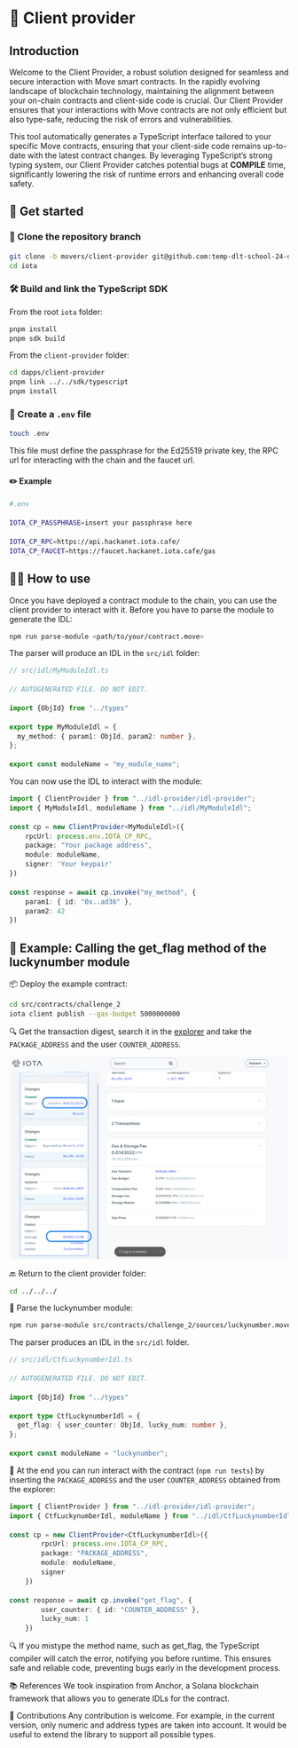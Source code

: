 # 🚀 Client provider

## Introduction

Welcome to the Client Provider, a robust solution designed for seamless and secure interaction with Move smart contracts. In the rapidly evolving landscape of blockchain technology, maintaining the alignment between your on-chain contracts and client-side code is crucial. Our Client Provider ensures that your interactions with Move contracts are not only efficient but also type-safe, reducing the risk of errors and vulnerabilities.

This tool automatically generates a TypeScript interface tailored to your specific Move contracts, ensuring that your client-side code remains up-to-date with the latest contract changes. By leveraging TypeScript’s strong typing system, our Client Provider catches potential bugs at **COMPILE** time, significantly lowering the risk of runtime errors and enhancing overall code safety.

## 🏁 Get started

### 🔄 Clone the repository branch

```bash
git clone -b movers/client-provider git@github.com:temp-dlt-school-24-org/iota.git
cd iota
```

### 🛠️ Build and link the TypeScript SDK

From the root `iota` folder:

```bash
pnpm install 
pnpm sdk build
```

From the `client-provider` folder: 

```bash 
cd dapps/client-provider
pnpm link ../../sdk/typescript
pnpm install 
```

### 📄 Create a `.env` file 

```bash 
touch .env
```

This file must define the passphrase for the Ed25519 private key, the RPC url for interacting with the chain and the faucet url.

#### ✏️ Example

```bash
#.env

IOTA_CP_PASSPHRASE=insert your passphrase here

IOTA_CP_RPC=https://api.hackanet.iota.cafe/
IOTA_CP_FAUCET=https://faucet.hackanet.iota.cafe/gas
```

## 🧑‍💻 How to use

Once you have deployed a contract module to the chain, you can use the client provider to interact with it. Before you have to parse the module to generate the IDL:

```bash 
npm run parse-module <path/to/your/contract.move>
```

The parser will produce an IDL in the `src/idl` folder:

```ts
// src/idl/MyModuleIdl.ts

// AUTOGENERATED FILE. DO NOT EDIT.

import {ObjId} from "../types" 

export type MyModuleIdl = {
  my_method: { param1: ObjId, param2: number },
};

export const moduleName = "my_module_name";
```

You can now use the IDL to interact with the module:

```ts
import { ClientProvider } from "../idl-provider/idl-provider";
import { MyModuleIdl, moduleName } from "../idl/MyModuleIdl";

const cp = new ClientProvider<MyModuleIdl>({
    rpcUrl: process.env.IOTA_CP_RPC,
    package: "Your package address",
    module: moduleName,
    signer: 'Your keypair'
})

const response = await cp.invoke("my_method", { 
    param1: { id: "0x..ad36" },
    param2: 42 
})
```

## 📝 Example: Calling the get_flag method of the luckynumber module

📦 Deploy the example contract:
```bash
cd src/contracts/challenge_2
iota client publish --gas-budget 5000000000
```

🔍  Get the transaction digest, search it in the [explorer](https://explorer.hackanet.iota.cafe/) and take the `PACKAGE_ADDRESS` and the user `COUNTER_ADDRESS`.

![Screen deploy](./images/explorer-deploy.png)

🔙 Return to the client provider folder:
```bash
cd ../../../
```

📜 Parse the luckynumber module:
```bash 
npm run parse-module src/contracts/challenge_2/sources/luckynumber.move
```

The parser produces an IDL in the `src/idl` folder.

```ts
// src/idl/CtfLuckynumberIdl.ts

// AUTOGENERATED FILE. DO NOT EDIT.

import {ObjId} from "../types" 

export type CtfLuckynumberIdl = {
  get_flag: { user_counter: ObjId, lucky_num: number },
};

export const moduleName = "luckynumber";
```

🧪 At the end you can run interact with the contract (`npm run tests`) by inserting the `PACKAGE_ADDRESS` and the user `COUNTER_ADDRESS` obtained from the explorer:

```ts
import { ClientProvider } from "../idl-provider/idl-provider";
import { CtfLuckynumberIdl, moduleName } from "../idl/CtfLuckynumberIdl";

const cp = new ClientProvider<CtfLuckynumberIdl>({
        rpcUrl: process.env.IOTA_CP_RPC,
        package: "PACKAGE_ADDRESS",
        module: moduleName,
        signer
    })

const response = await cp.invoke("get_flag", { 
        user_counter: { id: "COUNTER_ADDRESS" },
        lucky_num: 1 
    })
```

🔍 If you mistype the method name, such as get_flag, the TypeScript compiler will catch the error, notifying you before runtime. This ensures safe and reliable code, preventing bugs early in the development process.

📚 References
We took inspiration from Anchor, a Solana blockchain framework that allows you to generate IDLs for the contract.

🤝 Contributions
Any contribution is welcome. For example, in the current version, only numeric and address types are taken into account. It would be useful to extend the library to support all possible types.

